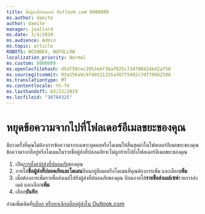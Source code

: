 ```yaml
---
title: ชื่อผู้ส่งที่ปลอดภัย Outlook.com 8000089
ms.author: daeite
author: daeite
manager: joallard
ms.date: 3/4/2019
ms.audience: Admin
ms.topic: article
ROBOTS: NOINDEX, NOFOLLOW
localization_priority: Normal
ms.custom: 8000089
ms.openlocfilehash: d5df59cec3953e6f36af025c734708424bd2af58
ms.sourcegitcommit: 03a156a9c9740521155a30775492c7dff0982588
ms.translationtype: MT
ms.contentlocale: th-TH
ms.lasthandoff: 03/22/2019
ms.locfileid: "30784325"
---
```

# <a name="stop-messages-from-going-into-your-junk-email-folder"></a>หยุดข้อความจากไปที่โฟลเดอร์อีเมลขยะของคุณ

มีบางครั้งที่คุณไม่ต้องการข้อความจากเฉพาะบุคคลหรือโดเมนให้สิ้นสุดค่าในโฟลเดอร์อีเมลขยะของคุณ ข้อความจากที่อยู่หรือโดเมนในรายชื่อผู้ส่งที่ปลอดภัยจะไม่ถูกย้ายไปยังโฟลเดอร์อีเมลขยะของคุณ

1. เปิด[การตั้งค่าผู้ส่งที่ปลอดภัย](https://go.microsoft.com/fwlink/?linkid=2035804)ของคุณ
2. ภายใต้**ชื่อผู้ส่งที่ปลอดภัยและโดเมน**ป้อนอยู่อีเมลหรือโดเมนที่คุณต้องการเพิ่ม และเลือก**เพิ่ม**
3. เมื่อต้องการเพิ่มรายชื่อส่งเมล์ไปยังผู้ส่งที่ปลอดภัยของคุณ ป้อนภายใต้**รายชื่อส่งเมล์เซฟ**รายการส่งเมล์ และเลือก**เพิ่ม**
4. เลือก**บันทึก**

อ่านเพิ่มเติมที่[บล็อก หรือยกเลิกบล็อกผู้ส่งใน Outlook.com](https://support.office.com/article/afba1c94-77bb-4f50-8b85-057cf52f4d5e)